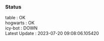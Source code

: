 ### Status


table : OK  
hogwarts : OK  
icy-bot : DOWN  
Latest Update : 2023-07-20 09:08:06.105420
